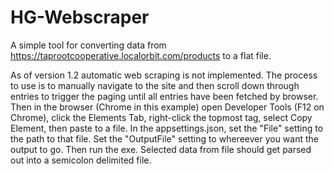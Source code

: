 # HG-Webscraper
A simple tool for converting data from https://taprootcooperative.localorbit.com/products to a flat file.

As of version 1.2 automatic web scraping is not implemented. The process to use is to manually navigate to the site and then scroll down through entries to trigger the paging until all entries have been fetched by browser.  Then in the browser (Chrome in this example) open Developer Tools (F12 on Chrome), click the Elements Tab, right-click the topmost <html> tag, select Copy Element, then paste to a file. In the appsettings.json, set the "File" setting to the path to that file. Set the "OutputFile" setting to whereever you want the output to go.  Then run the exe.  Selected data from file should get parsed out into a semicolon delimited file.
